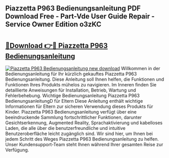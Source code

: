 ## Piazzetta P963 Bedienungsanleitung PDF Download Free - Part-Vde User Guide Repair - Service Owner Edition o3zKC

# <h2><a href="http://df0tuof.blite.top/?on=Piazzetta+P963+Bedienungsanleitung">🔗Download 👉🔴 Piazzetta P963 Bedienungsanleitung</a></h2>

[![Piazzetta P963 Bedienungsanleitung new download](https://i.imgur.com/lujVjoI.png)](http://df0tuof.blite.top/?on=Piazzetta+P963+Bedienungsanleitung)
Willkommen in der Bedienungsanleitung für Ihr kürzlich gekauftes Piazzetta P963 Bedienungsanleitung. Diese Anleitung soll Ihnen helfen, die Funktionen und Funktionen Ihres Produkts mühelos zu navigieren. Im Inneren finden Sie detaillierte Anweisungen für Installation, Betrieb, Wartung und Fehlerbehebung. Wichtige Bedienungsanleitung Piazzetta P963 BedienungsanleitungD für Eltern Diese Anleitung enthält wichtige Informationen für Eltern zur sicheren Verwendung dieses Produkts für Kinder. Piazzetta P963 Bedienungsanleitung verfügt über eine beeindruckende Sammlung fortschrittlicher Funktionen, darunter Gesichtserkennung, Augmented Reality, Sprachaktivierung und kabelloses Laden, die alle über die benutzerfreundliche und intuitive Benutzeroberfläche leicht zugänglich sind. Wir sind hier, um Ihnen bei jedem Schritt des Weges Piazzetta P963 Bedienungsanleitung zu helfen. Unser Kundensupport-Team steht Ihnen während Ihrer gesamten Reise zur Verfügung.
